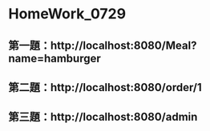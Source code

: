 # HomeWork_0729


## 第一題：http://localhost:8080/Meal?name=hamburger
## 第二題：http://localhost:8080/order/1
## 第三題：http://localhost:8080/admin
